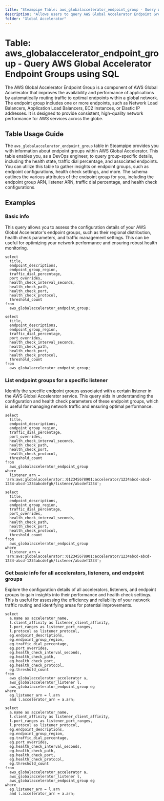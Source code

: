 ```yaml
---
title: "Steampipe Table: aws_globalaccelerator_endpoint_group - Query AWS Global Accelerator Endpoint Groups using SQL"
description: "Allows users to query AWS Global Accelerator Endpoint Groups and obtain detailed information about each group's configuration, state, and associated endpoints."
folder: "Global Accelerator"
---
```


# Table: aws_globalaccelerator_endpoint_group - Query AWS Global Accelerator Endpoint Groups using SQL

The AWS Global Accelerator Endpoint Group is a component of AWS Global Accelerator that improves the availability and performance of applications by automatically routing traffic to optimal endpoints within a global network. The endpoint group includes one or more endpoints, such as Network Load Balancers, Application Load Balancers, EC2 Instances, or Elastic IP addresses. It is designed to provide consistent, high-quality network performance for AWS services across the globe.

## Table Usage Guide

The `aws_globalaccelerator_endpoint_group` table in Steampipe provides you with information about endpoint groups within AWS Global Accelerator. This table enables you, as a DevOps engineer, to query group-specific details, including the health state, traffic dial percentage, and associated endpoints. You can utilize this table to gather insights on endpoint groups, such as endpoint configurations, health check settings, and more. The schema outlines the various attributes of the endpoint group for you, including the endpoint group ARN, listener ARN, traffic dial percentage, and health check configurations.

## Examples

### Basic info
This query allows you to assess the configuration details of your AWS Global Accelerator's endpoint groups, such as their regional distribution, health check parameters, and traffic management settings. This can be useful for optimizing your network performance and ensuring robust health monitoring.

```sql+postgres
select
  title,
  endpoint_descriptions,
  endpoint_group_region,
  traffic_dial_percentage,
  port_overrides,
  health_check_interval_seconds,
  health_check_path,
  health_check_port,
  health_check_protocol,
  threshold_count
from
  aws_globalaccelerator_endpoint_group;
```

```sql+sqlite
select
  title,
  endpoint_descriptions,
  endpoint_group_region,
  traffic_dial_percentage,
  port_overrides,
  health_check_interval_seconds,
  health_check_path,
  health_check_port,
  health_check_protocol,
  threshold_count
from
  aws_globalaccelerator_endpoint_group;
```

### List endpoint groups for a specific listener
Identify the specific endpoint groups associated with a certain listener in the AWS Global Accelerator service. This query aids in understanding the configuration and health check parameters of these endpoint groups, which is useful for managing network traffic and ensuring optimal performance.

```sql+postgres
select
  title,
  endpoint_descriptions,
  endpoint_group_region,
  traffic_dial_percentage,
  port_overrides,
  health_check_interval_seconds,
  health_check_path,
  health_check_port,
  health_check_protocol,
  threshold_count
from
  aws_globalaccelerator_endpoint_group
where
  listener_arn = 'arn:aws:globalaccelerator::012345678901:accelerator/1234abcd-abcd-1234-abcd-1234abcdefgh/listener/abcdef1234';
```

```sql+sqlite
select
  title,
  endpoint_descriptions,
  endpoint_group_region,
  traffic_dial_percentage,
  port_overrides,
  health_check_interval_seconds,
  health_check_path,
  health_check_port,
  health_check_protocol,
  threshold_count
from
  aws_globalaccelerator_endpoint_group
where
  listener_arn = 'arn:aws:globalaccelerator::012345678901:accelerator/1234abcd-abcd-1234-abcd-1234abcdefgh/listener/abcdef1234';
```

### Get basic info for all accelerators, listeners, and endpoint groups
Explore the configuration details of all accelerators, listeners, and endpoint groups to gain insights into their performance and health check settings. This is useful for assessing the efficiency and reliability of your network traffic routing and identifying areas for potential improvements.

```sql+postgres
select
  a.name as accelerator_name,
  l.client_affinity as listener_client_affinity,
  l.port_ranges as listener_port_ranges,
  l.protocol as listener_protocol,
  eg.endpoint_descriptions,
  eg.endpoint_group_region,
  eg.traffic_dial_percentage,
  eg.port_overrides,
  eg.health_check_interval_seconds,
  eg.health_check_path,
  eg.health_check_port,
  eg.health_check_protocol,
  eg.threshold_count
from
  aws_globalaccelerator_accelerator a,
  aws_globalaccelerator_listener l,
  aws_globalaccelerator_endpoint_group eg
where
  eg.listener_arn = l.arn
  and l.accelerator_arn = a.arn;
```

```sql+sqlite
select
  a.name as accelerator_name,
  l.client_affinity as listener_client_affinity,
  l.port_ranges as listener_port_ranges,
  l.protocol as listener_protocol,
  eg.endpoint_descriptions,
  eg.endpoint_group_region,
  eg.traffic_dial_percentage,
  eg.port_overrides,
  eg.health_check_interval_seconds,
  eg.health_check_path,
  eg.health_check_port,
  eg.health_check_protocol,
  eg.threshold_count
from
  aws_globalaccelerator_accelerator a,
  aws_globalaccelerator_listener l,
  aws_globalaccelerator_endpoint_group eg
where
  eg.listener_arn = l.arn
  and l.accelerator_arn = a.arn;
```